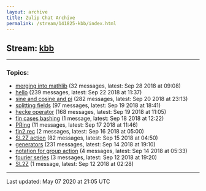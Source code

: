 ```yaml
---
layout: archive
title: Zulip Chat Archive
permalink: /stream/141825-kbb/index.html
---
```


## Stream: [kbb](https://leanprover-community.github.io/archive/stream/141825-kbb/index.html)
---

### Topics:

* [merging into mathlib](topic/merging.20into.20mathlib.html) (32 messages, latest: Sep 28 2018 at 09:08)
* [hello](topic/hello.html) (239 messages, latest: Sep 22 2018 at 11:37)
* [sine and cosine and pi](topic/sine.20and.20cosine.20and.20pi.html) (282 messages, latest: Sep 20 2018 at 23:13)
* [splitting fields](topic/splitting.20fields.html) (97 messages, latest: Sep 19 2018 at 18:41)
* [hecke operator](topic/hecke.20operator.html) (168 messages, latest: Sep 19 2018 at 11:05)
* [fin cases bashing](topic/fin.20cases.20bashing.html) (1 message, latest: Sep 18 2018 at 12:22)
* [PRing](topic/PRing.html) (11 messages, latest: Sep 17 2018 at 11:46)
* [fin2.rec](topic/fin2.2Erec.html) (2 messages, latest: Sep 16 2018 at 05:00)
* [SL2Z action](topic/SL2Z.20action.html) (82 messages, latest: Sep 15 2018 at 04:50)
* [generators](topic/generators.html) (231 messages, latest: Sep 14 2018 at 19:10)
* [notation for group action](topic/notation.20for.20group.20action.html) (4 messages, latest: Sep 14 2018 at 05:33)
* [fourier series](topic/fourier.20series.html) (3 messages, latest: Sep 12 2018 at 19:20)
* [SL2Z](topic/SL2Z.html) (1 message, latest: Sep 12 2018 at 02:28)

<hr><p>Last updated: May 07 2020 at 21:05 UTC</p>